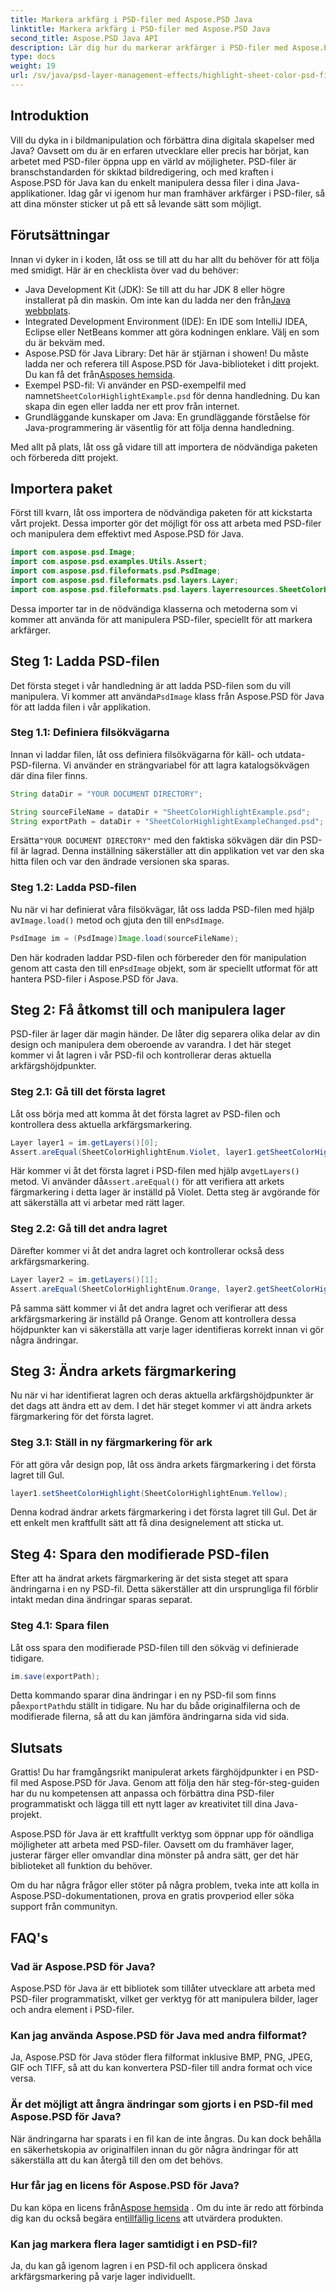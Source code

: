 ```yaml
---
title: Markera arkfärg i PSD-filer med Aspose.PSD Java
linktitle: Markera arkfärg i PSD-filer med Aspose.PSD Java
second_title: Aspose.PSD Java API
description: Lär dig hur du markerar arkfärger i PSD-filer med Aspose.PSD för Java. Följ vår steg-för-steg-guide för att förbättra dina bildmanipuleringsfärdigheter i Java.
type: docs
weight: 19
url: /sv/java/psd-layer-management-effects/highlight-sheet-color-psd-files/
---
```

## Introduktion

Vill du dyka in i bildmanipulation och förbättra dina digitala skapelser med Java? Oavsett om du är en erfaren utvecklare eller precis har börjat, kan arbetet med PSD-filer öppna upp en värld av möjligheter. PSD-filer är branschstandarden för skiktad bildredigering, och med kraften i Aspose.PSD för Java kan du enkelt manipulera dessa filer i dina Java-applikationer. Idag går vi igenom hur man framhäver arkfärger i PSD-filer, så att dina mönster sticker ut på ett så levande sätt som möjligt.

## Förutsättningar

Innan vi dyker in i koden, låt oss se till att du har allt du behöver för att följa med smidigt. Här är en checklista över vad du behöver:

-  Java Development Kit (JDK): Se till att du har JDK 8 eller högre installerat på din maskin. Om inte kan du ladda ner den från[Java webbplats](https://www.oracle.com/java/technologies/javase-downloads.html).
- Integrated Development Environment (IDE): En IDE som IntelliJ IDEA, Eclipse eller NetBeans kommer att göra kodningen enklare. Välj en som du är bekväm med.
- Aspose.PSD för Java Library: Det här är stjärnan i showen! Du måste ladda ner och referera till Aspose.PSD för Java-biblioteket i ditt projekt. Du kan få det från[Asposes hemsida](https://releases.aspose.com/psd/java/).
-  Exempel PSD-fil: Vi använder en PSD-exempelfil med namnet`SheetColorHighlightExample.psd` för denna handledning. Du kan skapa din egen eller ladda ner ett prov från internet.
- Grundläggande kunskaper om Java: En grundläggande förståelse för Java-programmering är väsentlig för att följa denna handledning.

Med allt på plats, låt oss gå vidare till att importera de nödvändiga paketen och förbereda ditt projekt.

## Importera paket

Först till kvarn, låt oss importera de nödvändiga paketen för att kickstarta vårt projekt. Dessa importer gör det möjligt för oss att arbeta med PSD-filer och manipulera dem effektivt med Aspose.PSD för Java.

```java
import com.aspose.psd.Image;
import com.aspose.psd.examples.Utils.Assert;
import com.aspose.psd.fileformats.psd.PsdImage;
import com.aspose.psd.fileformats.psd.layers.Layer;
import com.aspose.psd.fileformats.psd.layers.layerresources.SheetColorHighlightEnum;
```

Dessa importer tar in de nödvändiga klasserna och metoderna som vi kommer att använda för att manipulera PSD-filer, speciellt för att markera arkfärger.

## Steg 1: Ladda PSD-filen

Det första steget i vår handledning är att ladda PSD-filen som du vill manipulera. Vi kommer att använda`PsdImage` klass från Aspose.PSD för Java för att ladda filen i vår applikation.

### Steg 1.1: Definiera filsökvägarna

Innan vi laddar filen, låt oss definiera filsökvägarna för käll- och utdata-PSD-filerna. Vi använder en strängvariabel för att lagra katalogsökvägen där dina filer finns.

```java
String dataDir = "YOUR DOCUMENT DIRECTORY";

String sourceFileName = dataDir + "SheetColorHighlightExample.psd";
String exportPath = dataDir + "SheetColorHighlightExampleChanged.psd";
```

 Ersätta`"YOUR DOCUMENT DIRECTORY"` med den faktiska sökvägen där din PSD-fil är lagrad. Denna inställning säkerställer att din applikation vet var den ska hitta filen och var den ändrade versionen ska sparas.

### Steg 1.2: Ladda PSD-filen

 Nu när vi har definierat våra filsökvägar, låt oss ladda PSD-filen med hjälp av`Image.load()` metod och gjuta den till en`PsdImage`.

```java
PsdImage im = (PsdImage)Image.load(sourceFileName);
```

 Den här kodraden laddar PSD-filen och förbereder den för manipulation genom att casta den till en`PsdImage` objekt, som är speciellt utformat för att hantera PSD-filer i Aspose.PSD för Java.

## Steg 2: Få åtkomst till och manipulera lager

PSD-filer är lager där magin händer. De låter dig separera olika delar av din design och manipulera dem oberoende av varandra. I det här steget kommer vi åt lagren i vår PSD-fil och kontrollerar deras aktuella arkfärgshöjdpunkter.

### Steg 2.1: Gå till det första lagret

Låt oss börja med att komma åt det första lagret av PSD-filen och kontrollera dess aktuella arkfärgsmarkering.

```java
Layer layer1 = im.getLayers()[0];
Assert.areEqual(SheetColorHighlightEnum.Violet, layer1.getSheetColorHighlight());
```

 Här kommer vi åt det första lagret i PSD-filen med hjälp av`getLayers()` metod. Vi använder då`Assert.areEqual()` för att verifiera att arkets färgmarkering i detta lager är inställd på Violet. Detta steg är avgörande för att säkerställa att vi arbetar med rätt lager.

### Steg 2.2: Gå till det andra lagret

Därefter kommer vi åt det andra lagret och kontrollerar också dess arkfärgsmarkering.

```java
Layer layer2 = im.getLayers()[1];
Assert.areEqual(SheetColorHighlightEnum.Orange, layer2.getSheetColorHighlight());
```

På samma sätt kommer vi åt det andra lagret och verifierar att dess arkfärgsmarkering är inställd på Orange. Genom att kontrollera dessa höjdpunkter kan vi säkerställa att varje lager identifieras korrekt innan vi gör några ändringar.

## Steg 3: Ändra arkets färgmarkering

Nu när vi har identifierat lagren och deras aktuella arkfärgshöjdpunkter är det dags att ändra ett av dem. I det här steget kommer vi att ändra arkets färgmarkering för det första lagret.

### Steg 3.1: Ställ in ny färgmarkering för ark

För att göra vår design pop, låt oss ändra arkets färgmarkering i det första lagret till Gul.

```java
layer1.setSheetColorHighlight(SheetColorHighlightEnum.Yellow);
```

Denna kodrad ändrar arkets färgmarkering i det första lagret till Gul. Det är ett enkelt men kraftfullt sätt att få dina designelement att sticka ut.

## Steg 4: Spara den modifierade PSD-filen

Efter att ha ändrat arkets färgmarkering är det sista steget att spara ändringarna i en ny PSD-fil. Detta säkerställer att din ursprungliga fil förblir intakt medan dina ändringar sparas separat.

### Steg 4.1: Spara filen

Låt oss spara den modifierade PSD-filen till den sökväg vi definierade tidigare.

```java
im.save(exportPath);
```

 Detta kommando sparar dina ändringar i en ny PSD-fil som finns på`exportPath`du ställt in tidigare. Nu har du både originalfilerna och de modifierade filerna, så att du kan jämföra ändringarna sida vid sida.

## Slutsats

Grattis! Du har framgångsrikt manipulerat arkets färghöjdpunkter i en PSD-fil med Aspose.PSD för Java. Genom att följa den här steg-för-steg-guiden har du nu kompetensen att anpassa och förbättra dina PSD-filer programmatiskt och lägga till ett nytt lager av kreativitet till dina Java-projekt.

Aspose.PSD för Java är ett kraftfullt verktyg som öppnar upp för oändliga möjligheter att arbeta med PSD-filer. Oavsett om du framhäver lager, justerar färger eller omvandlar dina mönster på andra sätt, ger det här biblioteket all funktion du behöver.

Om du har några frågor eller stöter på några problem, tveka inte att kolla in Aspose.PSD-dokumentationen, prova en gratis provperiod eller söka support från communityn.

## FAQ's

### Vad är Aspose.PSD för Java?
Aspose.PSD för Java är ett bibliotek som tillåter utvecklare att arbeta med PSD-filer programmatiskt, vilket ger verktyg för att manipulera bilder, lager och andra element i PSD-filer.

### Kan jag använda Aspose.PSD för Java med andra filformat?
Ja, Aspose.PSD för Java stöder flera filformat inklusive BMP, PNG, JPEG, GIF och TIFF, så att du kan konvertera PSD-filer till andra format och vice versa.

### Är det möjligt att ångra ändringar som gjorts i en PSD-fil med Aspose.PSD för Java?
När ändringarna har sparats i en fil kan de inte ångras. Du kan dock behålla en säkerhetskopia av originalfilen innan du gör några ändringar för att säkerställa att du kan återgå till den om det behövs.

### Hur får jag en licens för Aspose.PSD för Java?
 Du kan köpa en licens från[Aspose hemsida](https://purchase.aspose.com/buy) . Om du inte är redo att förbinda dig kan du också begära en[tillfällig licens](https://purchase.aspose.com/temporary-license/) att utvärdera produkten.

### Kan jag markera flera lager samtidigt i en PSD-fil?
Ja, du kan gå igenom lagren i en PSD-fil och applicera önskad arkfärgsmarkering på varje lager individuellt.